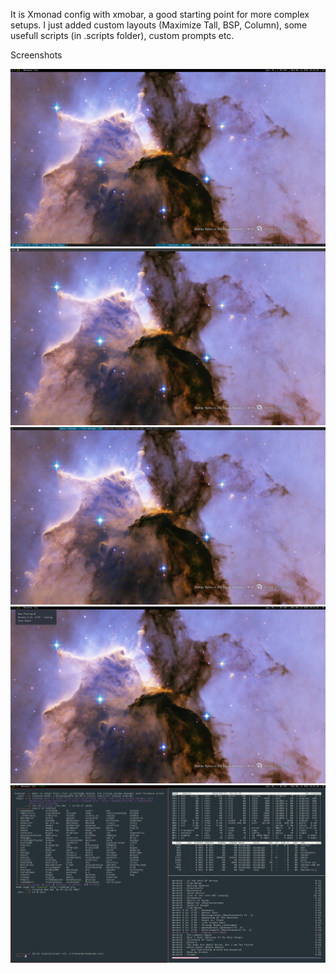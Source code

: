 It is Xmonad config with xmobar, a good starting point for more complex setups. I just added custom layouts (Maximize Tall, BSP, Column), some usefull scripts (in .scripts folder), custom prompts etc.

Screenshots

![Screenshot](screen.png?raw=true "Clear")
![Screenshot](screen_1.png?raw=true "Terminals")
![Screenshot](screen_2.png?raw=true "Ranger")
![Screenshot](screen_3.png?raw=true "mpd")
![Screenshot](screen_4.png?raw=true "windows")

